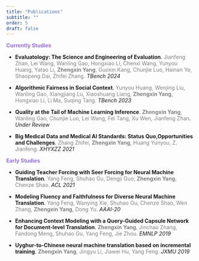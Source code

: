 ```yaml
---
title: "Publications"
subtitle: ""
order: 5
draft: false
---
```


<span style="color:mediumpurple"><b>Currently Studies</b></span>

- **Evaluatology: The Science and Engineering of Evaluation**.
<span style="color:gray">Jianfeng Zhan, Lei Wang, Wanling Gao, Hongxiao Li, Chenxi Wang, Yunyou Huang, Yatao Li, <b>Zhengxin Yang</b>, Guoxin Kang, Chunjie Luo, Hainan Ye, Shaopeng Dai, Zhifei Zhang.</span>
*TBench 2024*

- **Algorithmic Fairness in Social Context**.
<span style="color:gray">Yunyou Huang, Wenjing Liu, Wanling Gao, Xiangjiang Lu, Xiaoshuang Liang, <b>Zhengxin Yang</b>, Hongxiao Li, Li Ma, Suqing Tang.</span>
*TBench 2023*

- **Quality at the Tail of Machine Learning Inference**.
<span style="color:gray"><b>Zhengxin Yang</b>, Wanling Gao, Chunjie Luo, Lei Wang, Fei Tang, Xu Wen, Jianfeng Zhan</span>.
*Under Review*

- **Big Medical Data and Medical AI Standards: Status Quo,Opportunities and Challenges**.
<span style="color:gray">Zhang Zhifei, <b>Zhengxin Yang</b>, Huang Yunyou, Z. Jianfeng.</span>
*XHYXZZ 2021*

<span style="color:mediumpurple"><b>Early Studies</b></span>
- **Guiding Teacher Forcing with Seer Forcing for Neural Machine Translation**.
<span style="color:gray">Yang Feng, Shuhao Gu, Dengji Guo, <b>Zhengxin Yang</b>, Chenze Shao.</span>
*ACL 2021*

- **Modeling Fluency and Faithfulness for Diverse Neural Machine Translation**.
<span style="color:gray">Yang Feng, Wanying Xie, Shuhao Gu, Chenze Shao, Wen Zhang, <b>Zhengxin Yang</b>, Dong Yu.</span>
*AAAI-20*

- **Enhancing Context Modeling with a Query-Guided Capsule Network for Document-level Translation**.
<span style="color:gray"><b>Zhengxin Yang</b>, Jinchao Zhang, Fandong Meng, Shuhao Gu, Yang Feng, Jie Zhou.</span>
*EMNLP 2019*

- **Uyghur-to-Chinese neural machine translation based on incremental training**.
<span style="color:gray"><b>Zhengxin Yang</b>, Jingyu Li, Jiawei Hu, Yang Feng.</span>
*JXMU 2019*